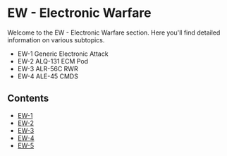 # EW - Electronic Warfare

Welcome to the EW - Electronic Warfare section. Here you'll find detailed information on various subtopics.
- EW-1 Generic Electronic Attack
- EW-2 ALQ-131 ECM Pod
- EW-3 ALR-56C RWR
- EW-4 ALE-45 CMDS

## Contents

- [EW-1](ew-1.md)
- [EW-2](ew-2.md)
- [EW-3](ew-3.md)
- [EW-4](ew-4.md)
- [EW-5](ew-5.md)

